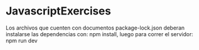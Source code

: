 # JavascriptExercises
Los archivos que cuenten con documentos package-lock.json deberan instalarse las dependencias con: npm install, luego para correr el servidor: npm run dev
